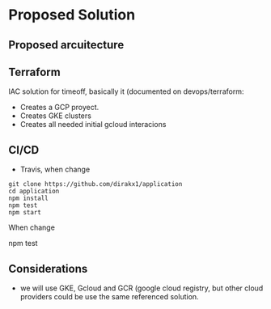 # Proposed Solution 

## Proposed arcuitecture

## Terraform 

IAC solution for timeoff, basically it (documented on devops/terraform:

* Creates a GCP proyect.
* Creates GKE clusters
* Creates all needed initial gcloud interacions


## CI/CD
* Travis, when change 


````
git clone https://github.com/dirakx1/application 
cd application
npm install 
npm test 
npm start 

````

When change 

npm test 


## Considerations

* we will use GKE, Gcloud and GCR (google cloud registry, but other cloud providers could be use the same 
referenced solution. 




